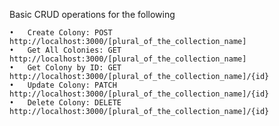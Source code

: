 Basic CRUD operations for the following

    •	Create Colony: POST http://localhost:3000/[plural_of_the_collection_name]
    •	Get All Colonies: GET http://localhost:3000/[plural_of_the_collection_name]
    •	Get Colony by ID: GET http://localhost:3000/[plural_of_the_collection_name]/{id}
    •	Update Colony: PATCH http://localhost:3000/[plural_of_the_collection_name]/{id}
    •	Delete Colony: DELETE http://localhost:3000/[plural_of_the_collection_name]/{id}
